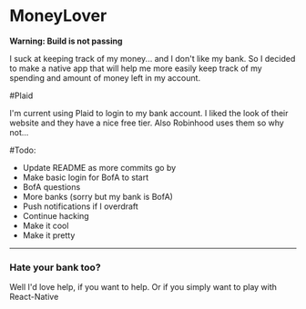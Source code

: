 # MoneyLover

**Warning: Build is not passing**

I suck at keeping track of my money... and I don't like my bank. So I decided to make a native app that will help me more easily keep track of my spending and amount of money left in my account. 

#Plaid

I'm current using Plaid to login to my bank account. I liked the look of their website and they have a nice free tier. Also Robinhood uses them so why not...

#Todo:
* Update README as more commits go by
* Make basic login for BofA to start
* BofA questions
* More banks (sorry but my bank is BofA)
* Push notifications if I overdraft
* Continue hacking
* Make it cool
* Make it pretty

------------------------
### Hate your bank too?
Well I'd love help, if you want to help. Or if you simply want to play with React-Native
